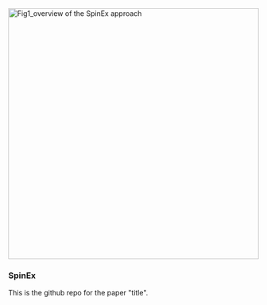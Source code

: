 <img width="504" alt="Fig1_overview of the SpinEx approach" src="https://github.com/kylie0914/SpinEx/assets/48717355/a6299851-843e-4ad6-bfde-f2ad4a6588ab">

### SpinEx
This is the github repo for the paper "title". 

